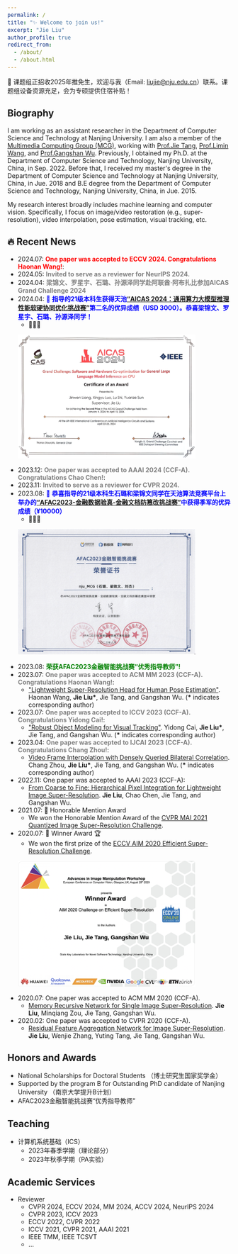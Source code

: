 ```yaml
---
permalink: /
title: "✨ Welcome to join us!"
excerpt: "Jie Liu"
author_profile: true
redirect_from: 
  - /about/
  - /about.html
---
```

🐳 课题组正招收2025年推免生，欢迎与我（Email: liujie@nju.edu.cn）联系。课题组设备资源充足，会为专硕提供住宿补贴！
## Biography
I am working as an assistant researcher in the Department of Computer Science and Technology at Nanjing University. I am also a member of the [Multimedia Computing Group (MCG)](http://mcg.nju.edu.cn/), working with [Prof.Jie Tang](http://mcg.nju.edu.cn/), [Prof.Limin Wang](https://wanglimin.github.io/), and [Prof.Gangshan Wu](http://mcg.nju.edu.cn/). Previously, I obtained my Ph.D. at the Department of Computer Science and Technology, Nanjing University, China, in Sep. 2022. Before that, I received my master's degree in the Department of Computer Science and Technology at Nanjing University, China, in Jue. 2018 and B.E degree from the Department of Computer Science and Technology, Nanjing University, China, in Jue. 2015.

My research interest broadly includes machine learning and computer vision. Specifically, I focus on image/video restoration (e.g., super-resolution), video interpolation, pose estimation, visual tracking, etc.

## 🔥 Recent News
* 2024.07: <span style="color:red">**One paper was accepted to ECCV 2024. Congratulations Haonan Wang!**</span>:
* 2024.05: <span style="color:gray">**Invited to serve as a reviewer for NeurIPS 2024.**</span>
* 2024.04: <span style="color:gray">**梁锦文、罗星宇、石璐、孙源泽同学赴阿联酋·阿布扎比参加AICAS Grand Challenge 2024**</span>
* 2024.04: <span style="color:blue">🎊 **指导的21级本科生获得天池[“AICAS 2024：通用算力大模型推理性能软硬协同优化挑战赛”](https://tianchi.aliyun.com/competition/entrance/532170?spm=a2c22.12281957.0.0.4c886d94Fr3gDe&lang=zh-cn)第二名的优异成绩（USD 3000）。恭喜梁锦文、罗星宇、石璐、孙源泽同学！**</span>
   * 🥈🥈🥈
	<p align="left"> 
	<img src="AICAS.png" width="400">
	</p>
* 2023.12: <span style="color:gray">**One paper was accepted to AAAI 2024 (CCF-A). Congratulations Chao Chen!**</span>:
* 2023.11: <span style="color:gray">**Invited to serve as a reviewer for CVPR 2024.**</span>
* 2023.08: <span style="color:blue">🎊 **恭喜指导的21级本科生石璐和梁锦文同学在天池算法竞赛平台上举办的[“AFAC2023-金融数据验真-金融文档防篡改挑战赛”](https://tianchi.aliyun.com/competition/entrance/532096/introduction)中获得季军的优异成绩（¥10000）**</span>
   * 🥉🥉🥉 
	<p align="left"> 
	<img src="AFAC.png" width="400">
	</p>
* 2023.08: <span style="color:green">**荣获AFAC2023金融智能挑战赛“优秀指导教师”!**</span>
* 2023.07: <span style="color:gray">**One paper was accepted to ACM MM 2023 (CCF-A). Congratulations Haonan Wang!**</span>:
  * ["Lightweight Super-Resolution Head for Human Pose Estimation"](https://arxiv.org/abs/2307.16765). Haonan Wang, **Jie Liu\***, Jie Tang, and Gangshan Wu. (**\*** indicates corresponding author) 
* 2023.07: <span style="color:gray">**One paper was accepted to ICCV 2023 (CCF-A). Congratulations Yidong Cai!**</span>:
  * ["Robust Object Modeling for Visual Tracking"](https://arxiv.org/abs/2308.05140). Yidong Cai, **Jie Liu\***, Jie Tang, and Gangshan Wu. (**\*** indicates corresponding author) 
* 2023.04: <span style="color:gray">**One paper was accepted to IJCAI 2023 (CCF-A). Congratulations Chang Zhou!**</span>:
  * [Video Frame Interpolation with Densely Queried Bilateral Correlation](https://arxiv.org/abs/2304.13596). Chang Zhou, **Jie Liu\***, Jie Tang, and Gangshan Wu. (**\*** indicates corresponding author) 
* 2022.11: One paper was accepted to AAAI 2023 (CCF-A):
  * [From Coarse to Fine: Hierarchical Pixel Integration for Lightweight Image Super-Resolution](https://arxiv.org/abs/2211.16776). **Jie Liu**, Chao Chen, Jie Tang, and Gangshan Wu. 
* 2021.07: 🎊 Honorable Mention Award 
	* We won the Honorable Mention Award of the [CVPR MAI 2021 Quantized Image Super-Resolution Challenge](https://ai-benchmark.com/workshops/mai/2021/).
* 2020.07: 🎊 Winner Award 🏆
   * We won the first prize of the [ECCV AIM 2020 Efficient Super-Resolution Challenge](https://data.vision.ee.ethz.ch/cvl/aim20/).
   <p align="left">
	<img src="AIM.png" width="400">
	</p>
* 2020.07: One paper was accepted to ACM MM 2020 (CCF-A).
  * [Memory Recursive Network for Single Image Super-Resolution](https://dl.acm.org/doi/abs/10.1145/3394171.3413696). **Jie Liu**, Minqiang Zou, Jie Tang, Gangshan Wu.
* 2020.02: One paper was accepted to CVPR 2020 (CCF-A).
  * [Residual Feature Aggregation Network for Image Super-Resolution](https://openaccess.thecvf.com/content_CVPR_2020/html/Liu_Residual_Feature_Aggregation_Network_for_Image_Super-Resolution_CVPR_2020_paper.html). **Jie Liu**, Wenjie Zhang, Yuting Tang, Jie Tang, Gangshan Wu.

## Honors and Awards
* National Scholarships for Doctoral Students （博士研究生国家奖学金）
* Supported by the program B for
Outstanding PhD candidate of Nanjing University （南京大学提升B计划）
* AFAC2023金融智能挑战赛“优秀指导教师”

## Teaching
* 计算机系统基础（ICS）
    * 2023年春季学期（理论部分）
    * 2023年秋季学期（PA实验） 

## Academic Services
* Reviewer
  * CVPR 2024, ECCV 2024, MM 2024, ACCV 2024, NeurIPS 2024
  * CVPR 2023, ICCV 2023
  * ECCV 2022, CVPR 2022 
  * ICCV 2021, CVPR 2021, AAAI 2021 
  * IEEE TMM, IEEE TCSVT 
  * ...
